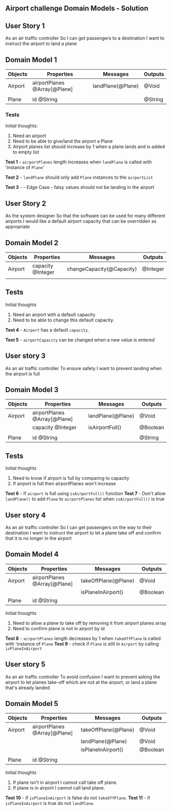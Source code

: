 ## Airport challenge Domain Models - Solution

## User Story 1

As an air traffic controller
So I can get passengers to a destination
I want to instruct the airport to land a plane

## Domain Model 1

| Objects | Properties                   | Messages          | Outputs |
| ------- | ---------------------------- | ----------------- | ------- |
| Airport | airportPlanes @Array[@Plane] | landPlane(@Plane) | @Void   |
|         |                              |                   |         |
| Plane   | id @String                   |                   | @String |

### Tests

Initial thoughts:

1. Need an airport
2. Need to be able to give/land the airport a Plane
3. Airport planes list should increase by 1 when a plane lands and is added to empty list

**Test 1** - `airportPlanes` length increases when `landPlane` is called with 'instance of `Plane`'

**Test 2** - `landPlane` should only add `Plane` instances to the `airportList`

**Test 3** - - Edge Case - falsy values should not be landing in the airport

## User Story 2

As the system designer
So that the software can be used for many different airports
I would like a default airport capacity that can be overridden as appropriate

## Domain Model 2

| Objects | Properties        | Messages                  | Outputs  |
| ------- | ----------------- | ------------------------- | -------- |
| Airport | capacity @Integer | changeCapacity(@Capacity) | @Integer |
|         |                   |                           |          |

## Tests

Initial thoughts

1. Need an airport with a default capacity
2. Need to be able to change this default capacity.

**Test 4** - `Airport` has a default `capacity`.

**Test 5** - `airportCapacity` can be changed when a new value is entered

## User story 3

As an air traffic controller
To ensure safety
I want to prevent landing when the airport is full

## Domain Model 3

| Objects | Properties                   | Messages          | Outputs  |
| ------- | ---------------------------- | ----------------- | -------- |
| Airport | airportPlanes @Array[@Plane] | landPlane(@Plane) | @Void    |
|         | capacity @Integer            | isAirportFull()   | @Boolean |
|         |                              |                   |          |
| Plane   | id @String                   |                   | @String  |

## Tests

Initial thoughts

1. Need to know if airport is full by comparing to capacity
2. If airport is full then airportPlanes won't increase

**Test 6** - If `airport` is full using `isAirportFull()` function
**Test 7** - Don't allow `landPlane()` to add `Plane` to `airportPlanes` list when `isAirportFull()` is true

## User story 4

As an air traffic controller
So I can get passengers on the way to their destination
I want to instruct the airport to let a plane take off and confirm that it is no longer in the airport

## Domain Model 4

| Objects | Properties                   | Messages             | Outputs  |
| ------- | ---------------------------- | -------------------- | -------- |
| Airport | airportPlanes @Array[@Plane] | takeOffPlane(@Plane) | @Void    |
|         |                              | isPlaneInAirport()   | @Boolean |
| Plane   | id @String                   |                      |          |

Initial thoughts

1. Need to allow a plane to take off by removing it from airport planes array
2. Need to confirm plane is not in airport by id

**Test 8** - `airportPlanes` length decreases by 1 when `takeOffPlane` is called with 'instance of `Plane`
**Test 9** - check if `Plane` is still in `Airport` by calling `isPlaneInAirport`

## User story 5

As an air traffic controller
To avoid confusion
I want to prevent asking the airport to let planes take-off which are not at the airport, or land a plane that's already landed

## Domain Model 5

| Objects | Properties                   | Messages             | Outputs  |
| ------- | ---------------------------- | -------------------- | -------- |
| Airport | airportPlanes @Array[@Plane] | takeOffPlane(@Plane) | @Void    |
|         |                              | landPlane(@Plane)    | @Void    |
|         |                              | isPlaneInAirport()   | @Boolean |
|         |                              |                      |          |
| Plane   | id @String                   |                      |          |

Initial thoughts

1. If plane isn't in airport I cannot call take off plane.
2. If plane is in airport I cannot call land plane.

**Test 10** - if `isPlaneInAirport` is false do not `takeOffPlane`.
**Test 11** - if `isPlaneInAirport` is true do not `landPlane`.
